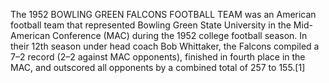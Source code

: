 The 1952 BOWLING GREEN FALCONS FOOTBALL TEAM was an American football team that represented Bowling Green State University in the Mid-American Conference (MAC) during the 1952 college football season. In their 12th season under head coach Bob Whittaker, the Falcons compiled a 7–2 record (2–2 against MAC opponents), finished in fourth place in the MAC, and outscored all opponents by a combined total of 257 to 155.[1]
